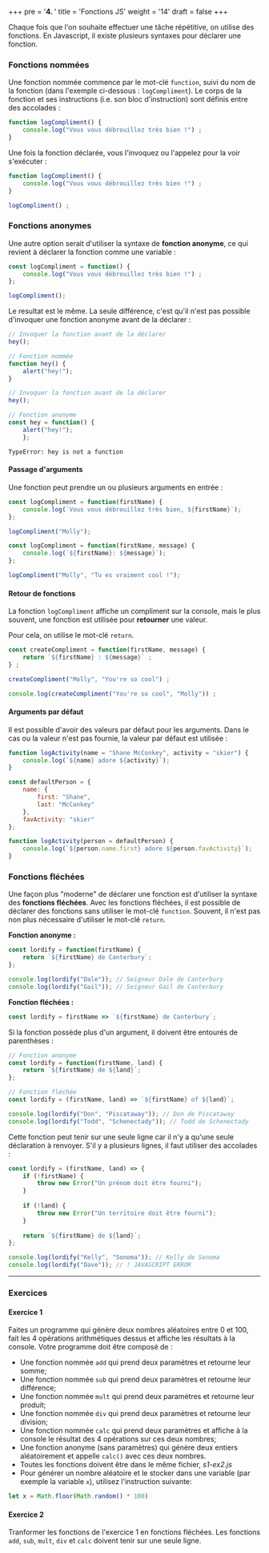 +++
pre = '<b>4. </b>'
title = 'Fonctions JS'
weight = '14'
draft = false
+++

Chaque fois que l'on souhaite effectuer une tâche répétitive, on utilise des fonctions. En Javascript, il existe plusieurs syntaxes pour déclarer une fonction.

### Fonctions nommées

Une fonction nommée commence par le mot-clé `function`, suivi du nom de la fonction (dans l'exemple ci-dessous : `logCompliment`). Le corps de la fonction et ses instructions (i.e. son bloc d'instruction) sont définis entre des accolades :

```js
function logCompliment() {
    console.log("Vous vous débrouillez très bien !") ;
}
```
Une fois la fonction déclarée, vous l'invoquez ou l'appelez pour la voir s'exécuter :

```js
function logCompliment() {
    console.log("Vous vous débrouillez très bien !") ;
}

logCompliment() ;
```

### Fonctions anonymes 

Une autre option serait d'utiliser la syntaxe de **fonction anonyme**, ce qui revient à déclarer la fonction comme une variable :

```js
const logCompliment = function() {
    console.log("Vous vous débrouillez très bien !") ;
};

logCompliment();
```

Le resultat est le même. La seule différence, c'est qu'il n'est pas possible d'invoquer une fonction anonyme avant de la déclarer : 

```js
// Invoquer la fonction avant de la déclarer
hey();

// Fonction nommée
function hey() {
    alert("hey!");
}
```

```js
// Invoquer la fonction avant de la déclarer
hey();

// Fonction anonyme
const hey = function() {
    alert("hey!");
    };

```
    TypeError: hey is not a function


#### Passage d'arguments

Une fonction peut prendre un ou plusieurs arguments en entrée : 

```js
const logCompliment = function(firstName) {
    console.log(`Vous vous débrouillez très bien, ${firstName}`);
};

logCompliment("Molly");
```

```js
const logCompliment = function(firstName, message) {
    console.log(`${firstName}: ${message}`);
};

logCompliment("Molly", "Tu es vraiment cool !");
```

#### Retour de fonctions

La fonction `logCompliment` affiche un compliment sur la console, mais le plus souvent, une fonction est utilisée pour **retourner** une valeur.

Pour cela, on utilise le mot-clé `return`.

```js
const createCompliment = function(firstName, message) {
    return `${firstName} : ${message}` ;
} ;

createCompliment("Molly", "You're so cool") ;
```

```js
console.log(createCompliment("You're so cool", "Molly")) ;
```

#### Arguments par défaut

Il est possible d'avoir des valeurs par défaut pour les arguments. Dans le cas ou la valeur n'est pas fournie, la valeur par défaut est utilisée : 

```js
function logActivity(name = "Shane McConkey", activity = "skier") {
    console.log(`${name} adore ${activity}`);
}
```
```js
const defaultPerson = {
    name: {
        first: "Shane",
        last: "McConkey"
    },
    favActivity: "skier"
};

function logActivity(person = defaultPerson) {
    console.log(`${person.name.first} adore ${person.favActivity}`);
}
```

### Fonctions fléchées

Une façon plus "moderne" de déclarer une fonction est d'utiliser la syntaxe des **fonctions fléchées**. Avec les fonctions fléchées, il est possible de déclarer des fonctions sans utiliser le mot-clé `function`. Souvent, il n'est pas non plus nécessaire d'utiliser le mot-clé `return`.

**Fonction anonyme :**
```js
const lordify = function(firstName) {
    return `${firstName} de Canterbury`;
};

console.log(lordify("Dale")); // Seigneur Dale de Canterbury
console.log(lordify("Gail")); // Seigneur Gail de Canterbury
```

**Fonction fléchées :**

```js
const lordify = firstName => `${firstName} de Canterbury`;
```

Si la fonction possède plus d'un argument, il doivent être entourés de parenthèses :

```js
// Fonction anonyme
const lordify = function(firstName, land) {
    return `${firstName} de ${land}`;
};

// Fonction fléchée
const lordify = (firstName, land) => `${firstName} of ${land}`;

console.log(lordify("Don", "Piscataway")); // Don de Piscataway
console.log(lordify("Todd", "Schenectady")); // Todd de Schenectady
```

Cette fonction peut tenir sur une seule ligne car il n'y a qu'une seule déclaration à renvoyer. S'il y a plusieurs lignes, il faut utiliser des accolades :

```js
const lordify = (firstName, land) => {
    if (!firstName) {
        throw new Error("Un prénom doit être fourni");
    }
    
    if (!land) {
        throw new Error("Un territoire doit être fourni");
    }
    
    return `${firstName} de ${land}`;
};

console.log(lordify("Kelly", "Sonoma")); // Kelly de Sonoma
console.log(lordify("Dave")); // ! JAVASCRIPT ERROR
```

---

### Exercices

#### Exercice 1 
Faites un programme qui génère deux nombres aléatoires entre 0 et 100, fait les 4
opérations arithmétiques dessus et affiche les résultats à la console. Votre programme doit
être composé de :

+ Une fonction nommée `add` qui prend deux paramètres et retourne leur somme;
+ Une fonction nommée `sub` qui prend deux paramètres et retourne leur
différence;
+ Une fonction nommée `mult` qui prend deux paramètres et retourne leur
produit;
+ Une fonction nommée `div` qui prend deux paramètres et retourne leur division;
+ Une fonction nommée `calc` qui prend deux paramètres et affiche à la console le
résultat des 4 opérations sur ces deux nombres;
+ Une fonction anonyme (sans paramètres) qui génère deux entiers aléatoirement et
appelle `calc()` avec ces deux nombres.
+ Toutes les fonctions doivent être dans le même fichier, *s1-ex2.js*
+ Pour générer un nombre aléatoire et le stocker dans une variable (par exemple la variable
`x`), utilisez l'instruction suivante:

```js
let x = Math.floor(Math.random() * 100)
```

#### Exercice 2

Tranformer les fonctions de l'exercice 1 en fonctions fléchées. Les fonctions `add`, `sub`, `mult`, `div` et `calc` doivent tenir sur une seule ligne.